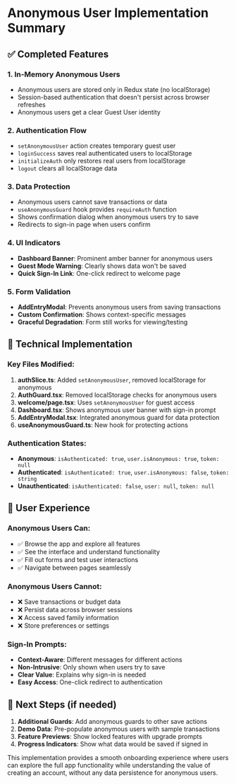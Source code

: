 # Anonymous User Implementation Summary

## ✅ Completed Features

### 1. **In-Memory Anonymous Users**
- Anonymous users are stored only in Redux state (no localStorage)
- Session-based authentication that doesn't persist across browser refreshes
- Anonymous users get a clear Guest User identity

### 2. **Authentication Flow**
- `setAnonymousUser` action creates temporary guest user
- `loginSuccess` saves real authenticated users to localStorage  
- `initializeAuth` only restores real users from localStorage
- `logout` clears all localStorage data

### 3. **Data Protection**
- Anonymous users cannot save transactions or data
- `useAnonymousGuard` hook provides `requireAuth` function
- Shows confirmation dialog when anonymous users try to save
- Redirects to sign-in page when users confirm

### 4. **UI Indicators**
- **Dashboard Banner**: Prominent amber banner for anonymous users
- **Guest Mode Warning**: Clearly shows data won't be saved
- **Quick Sign-In Link**: One-click redirect to welcome page

### 5. **Form Validation**
- **AddEntryModal**: Prevents anonymous users from saving transactions
- **Custom Confirmation**: Shows context-specific messages
- **Graceful Degradation**: Form still works for viewing/testing

## 🔧 Technical Implementation

### Key Files Modified:
1. **authSlice.ts**: Added `setAnonymousUser`, removed localStorage for anonymous
2. **AuthGuard.tsx**: Removed localStorage checks for anonymous users  
3. **welcome/page.tsx**: Uses `setAnonymousUser` for guest access
4. **Dashboard.tsx**: Shows anonymous user banner with sign-in prompt
5. **AddEntryModal.tsx**: Integrated anonymous guard for data protection
6. **useAnonymousGuard.ts**: New hook for protecting actions

### Authentication States:
- **Anonymous**: `isAuthenticated: true`, `user.isAnonymous: true`, `token: null`
- **Authenticated**: `isAuthenticated: true`, `user.isAnonymous: false`, `token: string`
- **Unauthenticated**: `isAuthenticated: false`, `user: null`, `token: null`

## 🎯 User Experience

### Anonymous Users Can:
- ✅ Browse the app and explore all features
- ✅ See the interface and understand functionality
- ✅ Fill out forms and test user interactions
- ✅ Navigate between pages seamlessly

### Anonymous Users Cannot:
- ❌ Save transactions or budget data
- ❌ Persist data across browser sessions
- ❌ Access saved family information
- ❌ Store preferences or settings

### Sign-In Prompts:
- **Context-Aware**: Different messages for different actions
- **Non-Intrusive**: Only shown when users try to save
- **Clear Value**: Explains why sign-in is needed
- **Easy Access**: One-click redirect to authentication

## 🚀 Next Steps (if needed)

1. **Additional Guards**: Add anonymous guards to other save actions
2. **Demo Data**: Pre-populate anonymous users with sample transactions
3. **Feature Previews**: Show locked features with upgrade prompts
4. **Progress Indicators**: Show what data would be saved if signed in

This implementation provides a smooth onboarding experience where users can explore the full app functionality while understanding the value of creating an account, without any data persistence for anonymous users.
